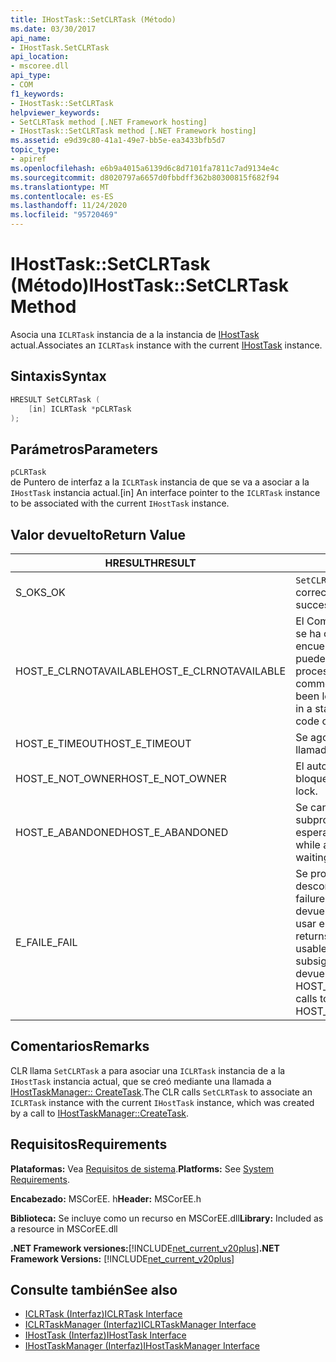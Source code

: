 ```yaml
---
title: IHostTask::SetCLRTask (Método)
ms.date: 03/30/2017
api_name:
- IHostTask.SetCLRTask
api_location:
- mscoree.dll
api_type:
- COM
f1_keywords:
- IHostTask::SetCLRTask
helpviewer_keywords:
- SetCLRTask method [.NET Framework hosting]
- IHostTask::SetCLRTask method [.NET Framework hosting]
ms.assetid: e9d39c80-41a1-49e7-bb5e-ea3433bfb5d7
topic_type:
- apiref
ms.openlocfilehash: e6b9a4015a6139d6c8d7101fa7811c7ad9134e4c
ms.sourcegitcommit: d8020797a6657d0fbbdff362b80300815f682f94
ms.translationtype: MT
ms.contentlocale: es-ES
ms.lasthandoff: 11/24/2020
ms.locfileid: "95720469"
---
```

# <a name="ihosttasksetclrtask-method"></a><span data-ttu-id="c2d0d-102">IHostTask::SetCLRTask (Método)</span><span class="sxs-lookup"><span data-stu-id="c2d0d-102">IHostTask::SetCLRTask Method</span></span>

<span data-ttu-id="c2d0d-103">Asocia una `ICLRTask` instancia de a la instancia de [IHostTask](ihosttask-interface.md) actual.</span><span class="sxs-lookup"><span data-stu-id="c2d0d-103">Associates an `ICLRTask` instance with the current [IHostTask](ihosttask-interface.md) instance.</span></span>  
  
## <a name="syntax"></a><span data-ttu-id="c2d0d-104">Sintaxis</span><span class="sxs-lookup"><span data-stu-id="c2d0d-104">Syntax</span></span>  
  
```cpp  
HRESULT SetCLRTask (  
    [in] ICLRTask *pCLRTask  
);  
```  
  
## <a name="parameters"></a><span data-ttu-id="c2d0d-105">Parámetros</span><span class="sxs-lookup"><span data-stu-id="c2d0d-105">Parameters</span></span>  

 `pCLRTask`  
 <span data-ttu-id="c2d0d-106">de Puntero de interfaz a la `ICLRTask` instancia de que se va a asociar a la `IHostTask` instancia actual.</span><span class="sxs-lookup"><span data-stu-id="c2d0d-106">[in] An interface pointer to the `ICLRTask` instance to be associated with the current `IHostTask` instance.</span></span>  
  
## <a name="return-value"></a><span data-ttu-id="c2d0d-107">Valor devuelto</span><span class="sxs-lookup"><span data-stu-id="c2d0d-107">Return Value</span></span>  
  
|<span data-ttu-id="c2d0d-108">HRESULT</span><span class="sxs-lookup"><span data-stu-id="c2d0d-108">HRESULT</span></span>|<span data-ttu-id="c2d0d-109">Descripción</span><span class="sxs-lookup"><span data-stu-id="c2d0d-109">Description</span></span>|  
|-------------|-----------------|  
|<span data-ttu-id="c2d0d-110">S_OK</span><span class="sxs-lookup"><span data-stu-id="c2d0d-110">S_OK</span></span>|<span data-ttu-id="c2d0d-111">`SetCLRTask` se devolvió correctamente.</span><span class="sxs-lookup"><span data-stu-id="c2d0d-111">`SetCLRTask` returned successfully.</span></span>|  
|<span data-ttu-id="c2d0d-112">HOST_E_CLRNOTAVAILABLE</span><span class="sxs-lookup"><span data-stu-id="c2d0d-112">HOST_E_CLRNOTAVAILABLE</span></span>|<span data-ttu-id="c2d0d-113">El Common Language Runtime (CLR) no se ha cargado en un proceso o el CLR se encuentra en un estado en el que no puede ejecutar código administrado ni procesar la llamada correctamente.</span><span class="sxs-lookup"><span data-stu-id="c2d0d-113">The common language runtime (CLR) has not been loaded into a process, or the CLR is in a state in which it cannot run managed code or process the call successfully.</span></span>|  
|<span data-ttu-id="c2d0d-114">HOST_E_TIMEOUT</span><span class="sxs-lookup"><span data-stu-id="c2d0d-114">HOST_E_TIMEOUT</span></span>|<span data-ttu-id="c2d0d-115">Se agotó el tiempo de espera de la llamada.</span><span class="sxs-lookup"><span data-stu-id="c2d0d-115">The call timed out.</span></span>|  
|<span data-ttu-id="c2d0d-116">HOST_E_NOT_OWNER</span><span class="sxs-lookup"><span data-stu-id="c2d0d-116">HOST_E_NOT_OWNER</span></span>|<span data-ttu-id="c2d0d-117">El autor de la llamada no posee el bloqueo.</span><span class="sxs-lookup"><span data-stu-id="c2d0d-117">The caller does not own the lock.</span></span>|  
|<span data-ttu-id="c2d0d-118">HOST_E_ABANDONED</span><span class="sxs-lookup"><span data-stu-id="c2d0d-118">HOST_E_ABANDONED</span></span>|<span data-ttu-id="c2d0d-119">Se canceló un evento mientras un subproceso o fibra bloqueados estaba esperando en él.</span><span class="sxs-lookup"><span data-stu-id="c2d0d-119">An event was canceled while a blocked thread or fiber was waiting on it.</span></span>|  
|<span data-ttu-id="c2d0d-120">E_FAIL</span><span class="sxs-lookup"><span data-stu-id="c2d0d-120">E_FAIL</span></span>|<span data-ttu-id="c2d0d-121">Se produjo un error grave desconocido.</span><span class="sxs-lookup"><span data-stu-id="c2d0d-121">An unknown catastrophic failure occurred.</span></span> <span data-ttu-id="c2d0d-122">Cuando un método devuelve E_FAIL, CLR ya no se puede usar en el proceso.</span><span class="sxs-lookup"><span data-stu-id="c2d0d-122">When a method returns E_FAIL, the CLR is no longer usable within the process.</span></span> <span data-ttu-id="c2d0d-123">Las llamadas subsiguientes a métodos de hospedaje devuelven HOST_E_CLRNOTAVAILABLE.</span><span class="sxs-lookup"><span data-stu-id="c2d0d-123">Subsequent calls to hosting methods return HOST_E_CLRNOTAVAILABLE.</span></span>|  
  
## <a name="remarks"></a><span data-ttu-id="c2d0d-124">Comentarios</span><span class="sxs-lookup"><span data-stu-id="c2d0d-124">Remarks</span></span>  

 <span data-ttu-id="c2d0d-125">CLR llama `SetCLRTask` a para asociar una `ICLRTask` instancia de a la `IHostTask` instancia actual, que se creó mediante una llamada a [IHostTaskManager:: CreateTask](ihosttaskmanager-createtask-method.md).</span><span class="sxs-lookup"><span data-stu-id="c2d0d-125">The CLR calls `SetCLRTask` to associate an `ICLRTask` instance with the current `IHostTask` instance, which was created by a call to [IHostTaskManager::CreateTask](ihosttaskmanager-createtask-method.md).</span></span>  
  
## <a name="requirements"></a><span data-ttu-id="c2d0d-126">Requisitos</span><span class="sxs-lookup"><span data-stu-id="c2d0d-126">Requirements</span></span>  

 <span data-ttu-id="c2d0d-127">**Plataformas:** Vea [Requisitos de sistema](../../get-started/system-requirements.md).</span><span class="sxs-lookup"><span data-stu-id="c2d0d-127">**Platforms:** See [System Requirements](../../get-started/system-requirements.md).</span></span>  
  
 <span data-ttu-id="c2d0d-128">**Encabezado:** MSCorEE. h</span><span class="sxs-lookup"><span data-stu-id="c2d0d-128">**Header:** MSCorEE.h</span></span>  
  
 <span data-ttu-id="c2d0d-129">**Biblioteca:** Se incluye como un recurso en MSCorEE.dll</span><span class="sxs-lookup"><span data-stu-id="c2d0d-129">**Library:** Included as a resource in MSCorEE.dll</span></span>  
  
 <span data-ttu-id="c2d0d-130">**.NET Framework versiones:**[!INCLUDE[net_current_v20plus](../../../../includes/net-current-v20plus-md.md)]</span><span class="sxs-lookup"><span data-stu-id="c2d0d-130">**.NET Framework Versions:** [!INCLUDE[net_current_v20plus](../../../../includes/net-current-v20plus-md.md)]</span></span>  
  
## <a name="see-also"></a><span data-ttu-id="c2d0d-131">Consulte también</span><span class="sxs-lookup"><span data-stu-id="c2d0d-131">See also</span></span>

- [<span data-ttu-id="c2d0d-132">ICLRTask (Interfaz)</span><span class="sxs-lookup"><span data-stu-id="c2d0d-132">ICLRTask Interface</span></span>](iclrtask-interface.md)
- [<span data-ttu-id="c2d0d-133">ICLRTaskManager (Interfaz)</span><span class="sxs-lookup"><span data-stu-id="c2d0d-133">ICLRTaskManager Interface</span></span>](iclrtaskmanager-interface.md)
- [<span data-ttu-id="c2d0d-134">IHostTask (Interfaz)</span><span class="sxs-lookup"><span data-stu-id="c2d0d-134">IHostTask Interface</span></span>](ihosttask-interface.md)
- [<span data-ttu-id="c2d0d-135">IHostTaskManager (Interfaz)</span><span class="sxs-lookup"><span data-stu-id="c2d0d-135">IHostTaskManager Interface</span></span>](ihosttaskmanager-interface.md)
